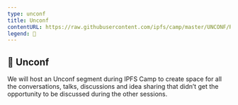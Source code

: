 ```yaml
---
type: unconf
title: Unconf
contentURL: https://raw.githubusercontent.com/ipfs/camp/master/UNCONF/README.md
legend: 🧩
---
```


## 🧩 Unconf

We will host an Unconf segment during IPFS Camp to create space for all the conversations, talks, discussions and idea sharing that didn’t get the opportunity to be discussed during the other sessions.
